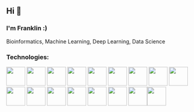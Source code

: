 ## Hi 👋
### I'm Franklin :) 
Bioinformatics, Machine Learning, Deep Learning, Data Science




### Technologies:
<img width='50' height='50' src="https://cdn.jsdelivr.net/gh/devicons/devicon/icons/javascript/javascript-original.svg" /> <img width='50' height='50' src="https://cdn.jsdelivr.net/gh/devicons/devicon/icons/typescript/typescript-original.svg" /> <img width='50' height='50' src="https://cdn.jsdelivr.net/gh/devicons/devicon/icons/express/express-original.svg" /> <img width='50' height='50' src="https://cdn.jsdelivr.net/gh/devicons/devicon/icons/nodejs/nodejs-original.svg" /> <img width='50' height='50' src="https://cdn.jsdelivr.net/gh/devicons/devicon/icons/postgresql/postgresql-original.svg" /> <img width='50' height='50' src="https://cdn.jsdelivr.net/gh/devicons/devicon/icons/mysql/mysql-original.svg" /> <img width='50' height='50' src="https://cdn.jsdelivr.net/gh/devicons/devicon/icons/html5/html5-original.svg" /> <img width='50' height='50' src="https://cdn.jsdelivr.net/gh/devicons/devicon/icons/css3/css3-original.svg" /> <img width='50' height='50' src="https://cdn.jsdelivr.net/gh/devicons/devicon/icons/git/git-original.svg" /> <img width='50' height='50' src="https://cdn.jsdelivr.net/gh/devicons/devicon/icons/github/github-original.svg" /> <img width='50' height='50' src="https://cdn.jsdelivr.net/gh/devicons/devicon/icons/bash/bash-original.svg" /> <img width='50' height='50' src="https://cdn.jsdelivr.net/gh/devicons/devicon/icons/python/python-original.svg" /> <img width='50' height='50' src="https://cdn.jsdelivr.net/gh/devicons/devicon/icons/rstudio/rstudio-original.svg" /> <img width='50' height='50' src="https://cdn.jsdelivr.net/gh/devicons/devicon/icons/r/r-original.svg" /> <img width='50' height='50' src="https://cdn.jsdelivr.net/gh/devicons/devicon/icons/docker/docker-original.svg" /> <img width='50' height='50' src="https://cdn.jsdelivr.net/gh/devicons/devicon/icons/jupyter/jupyter-original.svg" /><img width='50' height='50' src="https://cdn.jsdelivr.net/gh/devicons/devicon/icons/anaconda/anaconda-original.svg" />
          
          
          
          
          
          
          
          
          
          
          
          
          
